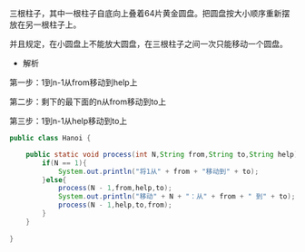 三根柱子，其中一根柱子自底向上叠着64片黄金圆盘。把圆盘按大小顺序重新摆放在另一根柱子上。

并且规定，在小圆盘上不能放大圆盘，在三根柱子之间一次只能移动一个圆盘。

- 解析

第一步：1到n-1从from移动到help上

第二步：剩下的最下面的n从from移动到to上

第三步：1到n-1从help移动到to上


```java
public class Hanoi {

    public static void process(int N,String from,String to,String help){
        if(N == 1){
            System.out.println("将1从" + from + "移动到" + to);
        }else{
            process(N - 1,from,help,to);
            System.out.println("移动" + N + "：从" + from + " 到" + to);
            process(N - 1,help,to,from);
        }
    }
    
}
```
